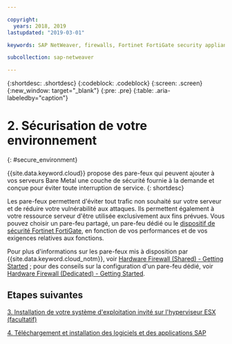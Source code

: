 ```yaml
---

copyright:
  years: 2018, 2019
lastupdated: "2019-03-01"

keywords: SAP NetWeaver, firewalls, Fortinet FortiGate security appliance

subcollection: sap-netweaver

---
```


{:shortdesc: .shortdesc}
{:codeblock: .codeblock}
{:screen: .screen}
{:new_window: target="_blank"}
{:pre: .pre}
{:table: .aria-labeledby="caption"}

# 2. Sécurisation de votre environnement
{: #secure_environment}

{{site.data.keyword.cloud}} propose des pare-feux qui peuvent ajouter à vos serveurs Bare Metal une couche de sécurité fournie à la demande et conçue pour éviter toute interruption de service.
{: shortdesc}

Les pare-feux permettent d'éviter tout trafic non souhaité sur votre serveur et de réduire votre vulnérabilité aux attaques. Ils permettent également à votre ressource serveur d'être utilisée exclusivement aux fins prévues. Vous pouvez choisir un pare-feu partagé, un pare-feu dédié ou le [dispositif de sécurité Fortinet FortiGate](/docs/infrastructure/fortigate-10g?topic=fortigate-10g-getting-started-with-fortigate-security-appliance-10gbps#getting-started-with-fortigate-security-appliance-10gbps), en fonction de vos performances et de vos exigences relatives aux fonctions.

Pour plus d'informations sur les pare-feux mis à disposition par {{site.data.keyword.cloud_notm}}, voir [Hardware Firewall (Shared) - Getting Started](/docs/infrastructure/hardware-firewall-shared?topic=hardware-firewall-shared-getting-started-with-hardware-firewall-shared#getting-started) ; pour des conseils sur la configuration d'un pare-feu dédié, voir [Hardware Firewall (Dedicated) - Getting Started](/docs/infrastructure/hardware-firewall-dedicated?topic=hardware-firewall-dedicated-getting-started-with-hardware-firewall-dedicated#getting-started).

## Etapes suivantes

  [3. Installation de votre système d'exploitation invité sur l'hyperviseur ESX (facultatif)](/docs/infrastructure/sap-netweaver?topic=sap-netweaver-install_guest_os#install_guest_os)

  [4. Téléchargement et installation des logiciels et des applications SAP](/docs/infrastructure/sap-netweaver?topic=sap-netweaver-install_sap#install_sap)
